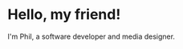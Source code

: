 # Hello, my friend!
I'm Phil, a software developer and media designer.

<!--
<div style="width: 100%;">
  <img src="asset/stats.svg" style="width: 100%;" alt="Stats">
</div>
-->

<!--
**0815fips/0815fips** is a ✨ _special_ ✨ repository because its `README.md` (this file) appears on your GitHub profile.

Here are some ideas to get you started:

- 🔭 I’m currently working on ...
- 🌱 I’m currently learning ...
- 👯 I’m looking to collaborate on ...
- 🤔 I’m looking for help with ...
- 💬 Ask me about ...
- 📫 How to reach me: ...
- 😄 Pronouns: ...
- ⚡ Fun fact: ...
-->
